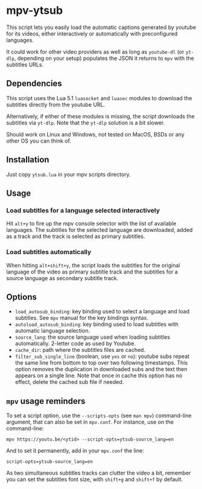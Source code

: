 # mpv-ytsub
This script lets you easily load the automatic captions generated by youtube for its videos,
either interactively or automatically with preconfigured languages.

It could work for other video providers as well as long as `youtube-dl` (or `yt-dlp`, depending on
your setup) populates the JSON it returns to `mpv` with the subtitles URLs.

## Dependencies
This script uses the Lua 5.1 `luasocket` and `luasec` modules to download the subtitles directly
from the youtube URL.

Alternatively, if either of these modules is missing, the script downloads the subtitles via `yt-dlp`.
Note that the `yt-dlp` solution is a bit slower.

Should work on Linux and Windows, not tested on MacOS, BSDs or any other OS you can think of.

## Installation
Just copy `ytsub.lua` in your mpv scripts directory.

## Usage

### Load subtitles for a language selected interactively
Hit `alt+y` to fire up the mpv console selector with the list
of available languages. The subtitles for the selected language are downloaded, added as a track
and the track is selected as primary subtitles.

### Load subtitles automatically
When hitting `alt+shift+y`, the script loads the subtitles
for the original language of the video as primary subtitle track and the subtitles for a source
language as secondary subtitle track.

## Options
- `load_autosub_binding`: key binding used to select a language and load subtitles. See `mpv` manual for the key bindings syntax.
- `autoload_autosub_binding`: key binding used to load subtitles with automatic language selection.
- `source_lang`: the source language used when loading subtitles automatically. 2-letter code as used by Youtube.
- `cache_dir`: path where the subtitles files are cached.
- `filter_sub_single_line` (boolean, use `yes` or `no`): youtube subs repeat the same line from bottom to top over two following timestamps. This option removes the duplication in downloaded subs and the text then appears on a single line. Note that once in cache this option has no effect, delete the cached sub file if needed.

## `mpv` usage reminders
To set a script option, use the `--scripts-opts` (see `man mpv`) command-line argument, that can also
be set in `mpv.conf`.
For instance, use on the command-line:
```
mpv https://youtu.be/<ytid> --script-opts=ytsub-source_lang=en
```
And to set it permanently, add in your `mpv.conf` the line:
```
script-opts=ytsub-source_lang=en
```

As two simultaneous subtitles tracks can clutter the video a bit, remember you can set the subtitles font size,
with `shift+g` and `shift+f` by default.
